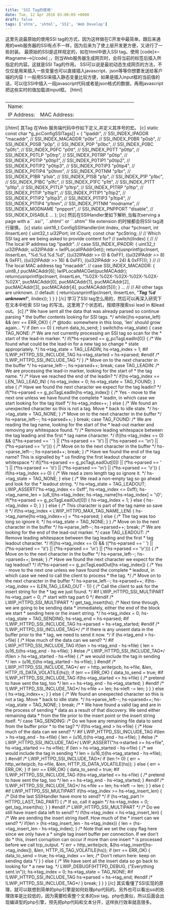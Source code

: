 ```yaml
---
title: 'SSI Tag的使用'
date: Tue, 12 Apr 2016 03:00:09 +0000
draft: false
tags: ['shtm', 'shtml', 'SSI', 'Web Develop']
---
```


这里先说最原始的使用SSI tag的方式，因为这样做在C开发中最简单。跟后来通用的web服务器的SSI有点不一样，因为后来为了使上层开发更方便，又进行了一些封装。 最原始的SSI是这样规定的，如在html中嵌入SSI tag。使用 \[code\]<--#tagname-->\[/code\] ;，则当Web服务器生成网页时，会将当前的标签后插入所指定的内容。这就是SSI Tag的作用。 SSI可以说是最初动态生成网页的方法，不仅仅是用来插入一些变量也可以直接插入javascript、json等等你想要发送给客户端的内容！一般用SSI来插入静态变量比较方便，如果是插入input框的当前值的话，可以往SSI中插入一段javascript代码或者是json格式的数据，再用javascript把这些实时的值加载进input框。 \[html\] <pre lang="html"></pre> <b><!--#modname--></b> <table width="31%"> <tbody> <tr> <td class="gr">Name:</td> </tr> <tr> <td class="gr" width="25%">IP Address:</td> <!--#ipaddr--> <td class="gr">MAC Address:</td> <!--#macaddr--></tr> </tbody> </table> \[/html\] 其Tag 在Web 服务端代码中作如下定义,并定义其序号的宏。 \[c\] static const char \*g\_pcConfigSSITags\[\] = { "ipaddr", // SSI\_INDEX\_IPADDR "macaddr", // SSI\_INDEX\_MACADDR "p0br", // SSI\_INDEX\_P0BR "p0sb", // SSI\_INDEX\_P0SB "p0p", // SSI\_INDEX\_P0P "p0bc", // SSI\_INDEX\_P0BC "p0fc", // SSI\_INDEX\_P0FC "p0tt", // SSI\_INDEX\_P0TT "p0tlp", // SSI\_INDEX\_P0TLP "p0trp", // SSI\_INDEX\_P0TRP "p0tip", // SSI\_INDEX\_P0TIP "p0tip1", // SSI\_INDEX\_P0TIP1 "p0tip2", // SSI\_INDEX\_P0TIP2 "p0tip3", // SSI\_INDEX\_P0TIP3 "p0tip4", // SSI\_INDEX\_P0TIP4 "p0tnm", // SSI\_INDEX\_P0TNM "p1br", // SSI\_INDEX\_P1BR "p1sb", // SSI\_INDEX\_P1SB "p1p", // SSI\_INDEX\_P1P "p1bc", // SSI\_INDEX\_P1BC "p1fc", // SSI\_INDEX\_P1FC "p1tt", // SSI\_INDEX\_P1TT "p1tlp", // SSI\_INDEX\_P1TLP "p1trp", // SSI\_INDEX\_P1TRP "p1tip", // SSI\_INDEX\_P1TIP "p1tip1", // SSI\_INDEX\_P1TIP1 "p1tip2", // SSI\_INDEX\_P1TIP2 "p1tip3", // SSI\_INDEX\_P1TIP3 "p1tip4", // SSI\_INDEX\_P1TIP4 "p1tnm", // SSI\_INDEX\_P1TNM "modname", // SSI\_INDEX\_MODNAME "pnpport", // SSI\_INDEX\_PNPPORT "disable", // SSI\_INDEX\_DISABLE ... }; \[/c\] 然后在SSIHandler里如下解析,当每次serving a page with a \`\`.ssi'', \`\`.shtml'' or \`\`.shtm'' file extension 的时候都会将SSI tag进行替换。 \[c\] static uint16\_t ConfigSSIHandler(int iIndex, char \*pcInsert, int iInsertLen) { uint32\_t ui32Port; int iCount; const char \*pcString; // // Which SSI tag are we being asked to provide content for? // switch(iIndex) { // // The local IP address tag "ipaddr". // case SSI\_INDEX\_IPADDR: { uint32\_t ui32IPAddr; ui32IPAddr = lwIPLocalIPAddrGet(); return(usnprintf(pcInsert, iInsertLen, "%d.%d.%d.%d", ((ui32IPAddr &gt;&gt; 0) &amp; 0xFF), ((ui32IPAddr &gt;&gt; 8) &amp; 0xFF), ((ui32IPAddr &gt;&gt; 16) &amp; 0xFF), ((ui32IPAddr &gt;&gt; 24) &amp; 0xFF))); } // // The local MAC address tag "macaddr". // case SSI\_INDEX\_MACADDR: { uint8\_t pucMACAddr\[6\]; lwIPLocalMACGet(pucMACAddr); return(usnprintf(pcInsert, iInsertLen, "%02X-%02X-%02X-%02X-%02X-%02X", pucMACAddr\[0\], pucMACAddr\[1\], pucMACAddr\[2\], pucMACAddr\[3\], pucMACAddr\[4\], pucMACAddr\[5\])); } ... // // All other tags are unknown. // default: { return(usnprintf(pcInsert, iInsertLen, "<b><i>Tag %d unknown!</i></b>", iIndex)); } } } \[/c\] 学习了SSI tag怎么用的，然后可以再深入研究下在文本中检索 SSI tag 的写法。这里用了个状态机，按顺序搜索ssi lead in 和lead out。 \[c\] /\* We have sent all the data that was already parsed so continue parsing \* the buffer contents looking for SSI tags. \*/ while((hs->parse\_left) && (err == ERR\_OK)) { /\* @todo: somewhere in this loop, 'len' should grow again... \*/ if (len == 0) { return data\_to\_send; } switch(hs->tag\_state) { case TAG\_NONE: /\* We are not currently processing an SSI tag so scan for the \* start of the lead-in marker. \*/ if(\*hs->parsed == g\_pcTagLeadIn\[0\]) { /\* We found what could be the lead-in for a new tag so change \* state appropriately. \*/ hs->tag\_state = TAG\_LEADIN; hs->tag\_index = 1; #if !LWIP\_HTTPD\_SSI\_INCLUDE\_TAG hs->tag\_started = hs->parsed; #endif /\* !LWIP\_HTTPD\_SSI\_INCLUDE\_TAG \*/ } /\* Move on to the next character in the buffer \*/ hs->parse\_left--; hs->parsed++; break; case TAG\_LEADIN: /\* We are processing the lead-in marker, looking for the start of \* the tag name. \*/ /\* Have we reached the end of the leadin? \*/ if(hs->tag\_index == LEN\_TAG\_LEAD\_IN) { hs->tag\_index = 0; hs->tag\_state = TAG\_FOUND; } else { /\* Have we found the next character we expect for the tag leadin? \*/ if(\*hs->parsed == g\_pcTagLeadIn\[hs->tag\_index\]) { /\* Yes - move to the next one unless we have found the complete \* leadin, in which case we start looking for the tag itself \*/ hs->tag\_index++; } else { /\* We found an unexpected character so this is not a tag. Move \* back to idle state. \*/ hs->tag\_state = TAG\_NONE; } /\* Move on to the next character in the buffer \*/ hs->parse\_left--; hs->parsed++; } break; case TAG\_FOUND: /\* We are reading the tag name, looking for the start of the \* lead-out marker and removing any whitespace found. \*/ /\* Remove leading whitespace between the tag leading and the first \* tag name character. \*/ if((hs->tag\_index == 0) && ((\*hs->parsed == ' ') || (\*hs->parsed == '\\t') || (\*hs->parsed == '\\n') || (\*hs->parsed == '\\r'))) { /\* Move on to the next character in the buffer \*/ hs->parse\_left--; hs->parsed++; break; } /\* Have we found the end of the tag name? This is signalled by \* us finding the first leadout character or whitespace \*/ if((\*hs->parsed == g\_pcTagLeadOut\[0\]) || (\*hs->parsed == ' ') || (\*hs->parsed == '\\t') || (\*hs->parsed == '\\n') || (\*hs->parsed == '\\r')) { if(hs->tag\_index == 0) { /\* We read a zero length tag so ignore it. \*/ hs->tag\_state = TAG\_NONE; } else { /\* We read a non-empty tag so go ahead and look for the \* leadout string. \*/ hs->tag\_state = TAG\_LEADOUT; LWIP\_ASSERT("hs->tag\_index <= 0xff", hs->tag\_index <= 0xff); hs->tag\_name\_len = (u8\_t)hs->tag\_index; hs->tag\_name\[hs->tag\_index\] = '\\0'; if(\*hs->parsed == g\_pcTagLeadOut\[0\]) { hs->tag\_index = 1; } else { hs->tag\_index = 0; } } } else { /\* This character is part of the tag name so save it \*/ if(hs->tag\_index < LWIP\_HTTPD\_MAX\_TAG\_NAME\_LEN) { hs->tag\_name\[hs->tag\_index++\] = \*hs->parsed; } else { /\* The tag was too long so ignore it. \*/ hs->tag\_state = TAG\_NONE; } } /\* Move on to the next character in the buffer \*/ hs->parse\_left--; hs->parsed++; break; /\* We are looking for the end of the lead-out marker. \*/ case TAG\_LEADOUT: /\* Remove leading whitespace between the tag leading and the first \* tag leadout character. \*/ if((hs->tag\_index == 0) && ((\*hs->parsed == ' ') || (\*hs->parsed == '\\t') || (\*hs->parsed == '\\n') || (\*hs->parsed == '\\r'))) { /\* Move on to the next character in the buffer \*/ hs->parse\_left--; hs->parsed++; break; } /\* Have we found the next character we expect for the tag leadout? \*/ if(\*hs->parsed == g\_pcTagLeadOut\[hs->tag\_index\]) { /\* Yes - move to the next one unless we have found the complete \* leadout, in which case we need to call the client to process \* the tag. \*/ /\* Move on to the next character in the buffer \*/ hs->parse\_left--; hs->parsed++; if(hs->tag\_index == (LEN\_TAG\_LEAD\_OUT - 1)) { /\* Call the client to ask for the insert string for the \* tag we just found. \*/ #if LWIP\_HTTPD\_SSI\_MULTIPART hs->tag\_part = 0; /\* start with tag part 0 \*/ #endif /\* LWIP\_HTTPD\_SSI\_MULTIPART \*/ get\_tag\_insert(hs); /\* Next time through, we are going to be sending data \* immediately, either the end of the block we start \* sending here or the insert string. \*/ hs->tag\_index = 0; hs->tag\_state = TAG\_SENDING; hs->tag\_end = hs->parsed; #if !LWIP\_HTTPD\_SSI\_INCLUDE\_TAG hs->parsed = hs->tag\_started; #endif /\* !LWIP\_HTTPD\_SSI\_INCLUDE\_TAG\*/ /\* If there is any unsent data in the buffer prior to the \* tag, we need to send it now. \*/ if (hs->tag\_end > hs->file) { /\* How much of the data can we send? \*/ #if LWIP\_HTTPD\_SSI\_INCLUDE\_TAG if(len > hs->tag\_end - hs->file) { len = (u16\_t)(hs->tag\_end - hs->file); } #else /\* LWIP\_HTTPD\_SSI\_INCLUDE\_TAG\*/ if(len > hs->tag\_started - hs->file) { /\* we would include the tag in sending \*/ len = (u16\_t)(hs->tag\_started - hs->file); } #endif /\* LWIP\_HTTPD\_SSI\_INCLUDE\_TAG\*/ err = http\_write(pcb, hs->file, &len, HTTP\_IS\_DATA\_VOLATILE(hs)); if (err == ERR\_OK) { data\_to\_send = true; #if !LWIP\_HTTPD\_SSI\_INCLUDE\_TAG if(hs->tag\_started <= hs->file) { /\* pretend to have sent the tag, too \*/ len += hs->tag\_end - hs->tag\_started; } #endif /\* !LWIP\_HTTPD\_SSI\_INCLUDE\_TAG\*/ hs->file += len; hs->left -= len; } } } else { hs->tag\_index++; } } else { /\* We found an unexpected character so this is not a tag. Move \* back to idle state. \*/ hs->parse\_left--; hs->parsed++; hs->tag\_state = TAG\_NONE; } break; /\* \* We have found a valid tag and are in the process of sending \* data as a result of that discovery. We send either remaining data \* from the file prior to the insert point or the insert string itself. \*/ case TAG\_SENDING: /\* Do we have any remaining file data to send from the buffer prior \* to the tag? \*/ if(hs->tag\_end > hs->file) { /\* How much of the data can we send? \*/ #if LWIP\_HTTPD\_SSI\_INCLUDE\_TAG if(len > hs->tag\_end - hs->file) { len = (u16\_t)(hs->tag\_end - hs->file); } #else /\* LWIP\_HTTPD\_SSI\_INCLUDE\_TAG\*/ LWIP\_ASSERT("hs->started >= hs->file", hs->tag\_started >= hs->file); if (len > hs->tag\_started - hs->file) { /\* we would include the tag in sending \*/ len = (u16\_t)(hs->tag\_started - hs->file); } #endif /\* LWIP\_HTTPD\_SSI\_INCLUDE\_TAG\*/ if (len != 0) { err = http\_write(pcb, hs->file, &len, HTTP\_IS\_DATA\_VOLATILE(hs)); } else { err = ERR\_OK; } if (err == ERR\_OK) { data\_to\_send = true; #if !LWIP\_HTTPD\_SSI\_INCLUDE\_TAG if(hs->tag\_started <= hs->file) { /\* pretend to have sent the tag, too \*/ len += hs->tag\_end - hs->tag\_started; } #endif /\* !LWIP\_HTTPD\_SSI\_INCLUDE\_TAG\*/ hs->file += len; hs->left -= len; } } else { #if LWIP\_HTTPD\_SSI\_MULTIPART if(hs->tag\_index >= hs->tag\_insert\_len) { /\* Did the last SSIHandler have more to send? \*/ if (hs->tag\_part != HTTPD\_LAST\_TAG\_PART) { /\* If so, call it again \*/ hs->tag\_index = 0; get\_tag\_insert(hs); } } #endif /\* LWIP\_HTTPD\_SSI\_MULTIPART \*/ /\* Do we still have insert data left to send? \*/ if(hs->tag\_index < hs->tag\_insert\_len) { /\* We are sending the insert string itself. How much of the \* insert can we send? \*/ if(len > (hs->tag\_insert\_len - hs->tag\_index)) { len = (hs->tag\_insert\_len - hs->tag\_index); } /\* Note that we set the copy flag here since we only have a \* single tag insert buffer per connection. If we don't do \* this, insert corruption can occur if more than one insert \* is processed before we call tcp\_output. \*/ err = http\_write(pcb, &(hs->tag\_insert\[hs->tag\_index\]), &len, HTTP\_IS\_TAG\_VOLATILE(hs)); if (err == ERR\_OK) { data\_to\_send = true; hs->tag\_index += len; /\* Don't return here: keep on sending data \*/ } } else { /\* We have sent all the insert data so go back to looking for \* a new tag. \*/ LWIP\_DEBUGF(HTTPD\_DEBUG, ("Everything sent.\\n")); hs->tag\_index = 0; hs->tag\_state = TAG\_NONE; #if !LWIP\_HTTPD\_SSI\_INCLUDE\_TAG hs->parsed = hs->tag\_end; #endif /\* !LWIP\_HTTPD\_SSI\_INCLUDE\_TAG\*/ } break; } } } \[/c\] 其实看懂了SSI实现的原理，就可以联想到简单的php引擎是如何处理php代码的。另外也可以看出ssi的处理效率是比较低的，因为需要检索整个文本的ssi tag。php也类似，所以后面会出现编译型的php引擎，预先把php代码和文本分开，这样执行效率就高很多。